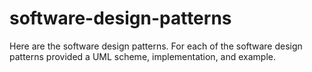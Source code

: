 # software-design-patterns
Here are the software design patterns. For each of the software design patterns provided a UML scheme, implementation, 
and example.
